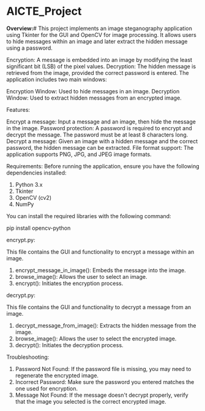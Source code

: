 # AICTE_Project

**Overview:**#
This project implements an image steganography application using Tkinter for the GUI and OpenCV for image processing. It allows users to hide messages within an image and later extract the hidden message using a password.

Encryption: A message is embedded into an image by modifying the least significant bit (LSB) of the pixel values.
Decryption: The hidden message is retrieved from the image, provided the correct password is entered.
The application includes two main windows:

Encryption Window: Used to hide messages in an image.
Decryption Window: Used to extract hidden messages from an encrypted image.

Features:

Encrypt a message: Input a message and an image, then hide the message in the image.
Password protection: A password is required to encrypt and decrypt the message. The password must be at least 8 characters long.
Decrypt a message: Given an image with a hidden message and the correct password, the hidden message can be extracted.
File format support: The application supports PNG, JPG, and JPEG image formats.

Requirements:
Before running the application, ensure you have the following dependencies installed:
1. Python 3.x
2. Tkinter
3. OpenCV (cv2)
4. NumPy

You can install the required libraries with the following command:

pip install opencv-python


encrypt.py:

This file contains the GUI and functionality to encrypt a message within an image.

1. encrypt_message_in_image(): Embeds the message into the image.
2. browse_image(): Allows the user to select an image.
3. encrypt(): Initiates the encryption process.

decrypt.py:

This file contains the GUI and functionality to decrypt a message from an image.

1. decrypt_message_from_image(): Extracts the hidden message from the image.
2. browse_image(): Allows the user to select the encrypted image.
3. decrypt(): Initiates the decryption process.

Troubleshooting:

1. Password Not Found: If the password file is missing, you may need to regenerate the encrypted image.
2. Incorrect Password: Make sure the password you entered matches the one used for encryption.
3. Message Not Found: If the message doesn't decrypt properly, verify that the image you selected is the correct encrypted image.
